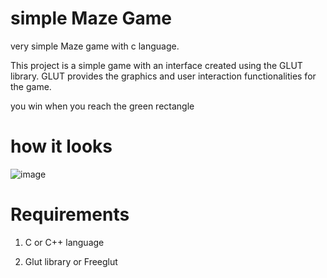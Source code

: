 # simple Maze Game

very simple Maze game with c language.

This project is a simple game with an interface created using the GLUT library. GLUT provides the graphics and user interaction functionalities for the game.

you win when you reach the green rectangle

# how it looks

![image](https://github.com/Yahia882/testimonial/assets/139001479/ee8c570d-3771-43b9-8ce5-6f2874b22959)

# Requirements

1. C or C++ language

2. Glut library or Freeglut

